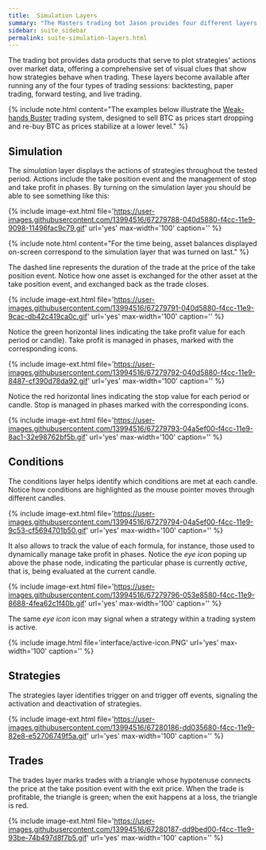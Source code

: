 ```yaml
---
title:  Simulation Layers
summary: "The Masters trading bot Jason provides four different layers: simulation, conditions, strategies, and trades."
sidebar: suite_sidebar
permalink: suite-simulation-layers.html
---
```


The <a data-toggle="tooltip" data-original-title="{{site.data.concepts.trading_bot}}">trading bot</a> provides <a data-toggle="tooltip" data-original-title="{{site.data.concepts.data_product}}">data products</a> that serve to plot strategies' actions over market data, offering a comprehensive set of visual clues that show how strategies behave when trading. These layers become available after running any of the four types of trading <a data-toggle="tooltip" data-original-title="{{site.data.concepts.session}}">sessions</a>: <a data-toggle="tooltip" data-original-title="{{site.data.network.backtesting_session}}">backtesting</a>, <a data-toggle="tooltip" data-original-title="{{site.data.network.paper_trading_session}}">paper trading</a>, <a data-toggle="tooltip" data-original-title="{{site.data.network.forward_testing_session}}">forward testing</a>, and <a data-toggle="tooltip" data-original-title="{{site.data.network.live_trading_session}}">live trading</a>.

{% include note.html content="The examples below illustrate the [Weak-hands Buster](suite-community-weak-hands-buster.html) trading system, designed to sell BTC as prices start dropping and re-buy BTC as prices stabilize at a lower level." %}

## Simulation

The *simulation* layer displays the actions of strategies throughout the tested period. Actions include the <a data-toggle="tooltip" data-original-title="{{site.data.trading_system.take_position_event}}">take position event</a> and the management of <a data-toggle="tooltip" data-original-title="{{site.data.trading_system.stop}}">stop</a> and <a data-toggle="tooltip" data-original-title="{{site.data.trading_system.take_profit}}">take profit</a> in phases. By turning on the simulation layer you should be able to see something like this:

{% include image-ext.html file='https://user-images.githubusercontent.com/13994516/67279788-040d5880-f4cc-11e9-9098-11496fac9c79.gif' url='yes' max-width='100' caption='' %}

{% include note.html content="For the time being, asset balances displayed on-screen correspond to the simulation layer that was turned on last." %}

The dashed line represents the duration of the trade at the price of the take position event. Notice how one asset is exchanged for the other asset at the take position event, and exchanged back as the trade closes.

{% include image-ext.html file='https://user-images.githubusercontent.com/13994516/67279791-040d5880-f4cc-11e9-9cac-db42c419ca0c.gif' url='yes' max-width='100' caption='' %}

Notice the green horizontal lines indicating the take profit value for each period or candle). Take profit is managed in <a data-toggle="tooltip" data-original-title="{{site.data.trading_system.phase}}">phases</a>, marked with the corresponding icons.

{% include image-ext.html file='https://user-images.githubusercontent.com/13994516/67279792-040d5880-f4cc-11e9-8487-cf390d78da92.gif' url='yes' max-width='100' caption='' %}

Notice the red horizontal lines indicating the stop value for each period or candle. Stop is managed in phases marked with the corresponding icons.

{% include image-ext.html file='https://user-images.githubusercontent.com/13994516/67279793-04a5ef00-f4cc-11e9-8ac1-32e98762bf5b.gif' url='yes' max-width='100' caption='' %}

## Conditions

The conditions layer helps identify which <a data-toggle="tooltip" data-original-title="{{site.data.trading_system.condition}}">conditions</a> are met at each candle. Notice how conditions are highlighted as the mouse pointer moves through different candles.

{% include image-ext.html file='https://user-images.githubusercontent.com/13994516/67279794-04a5ef00-f4cc-11e9-9c53-cf5694701b50.gif' url='yes' max-width='100' caption='' %}

It also allows to track the value of each <a data-toggle="tooltip" data-original-title="{{site.data.trading_system.formula}}">formula</a>, for instance, those used to dynamically manage take profit in phases. Notice the *eye icon* poping up above the phase node, indicating the particular phase is currently *active*, that is, being evaluated at the current candle.

{% include image-ext.html file='https://user-images.githubusercontent.com/13994516/67279796-053e8580-f4cc-11e9-8688-4fea62c1f40b.gif' url='yes' max-width='100' caption='' %}

The same *eye icon* icon may signal when a strategy within a trading system is active.

{% include image.html file='interface/active-icon.PNG' url='yes' max-width='100' caption='' %}


## Strategies

The strategies layer identifies <a data-toggle="tooltip" data-original-title="{{site.data.trading_system.trigger-on_event}}">trigger on</a> and <a data-toggle="tooltip" data-original-title="{{site.data.trading_system.trigger-off_event}}">trigger off events</a>, signaling the activation and deactivation of strategies.

{% include image-ext.html file='https://user-images.githubusercontent.com/13994516/67280186-dd035680-f4cc-11e9-82e8-e52706749f5a.gif' url='yes' max-width='100' caption='' %}

## Trades

The trades layer marks trades with a triangle whose hypotenuse connects the price at the take position event with the exit price. When the trade is profitable, the triangle is green; when the exit happens at a loss, the triangle is red.

{% include image-ext.html file='https://user-images.githubusercontent.com/13994516/67280187-dd9bed00-f4cc-11e9-93be-74b497d8f7b5.gif' url='yes' max-width='100' caption='' %}